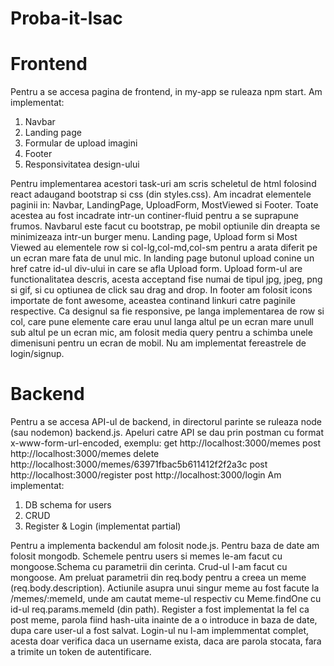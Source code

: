 # Proba-it-lsac

# Frontend
Pentru a se accesa pagina de frontend, in my-app se ruleaza npm start.
Am implementat:
1. Navbar
2. Landing page
4. Formular de upload imagini
5. Footer
6. Responsivitatea design-ului

Pentru implementarea acestori task-uri am scris scheletul de html folosind react
adaugand bootstrap si css (din styles.css). Am incadrat elementele paginii in:
Navbar, LandingPage, UploadForm, MostViewed si Footer. Toate acestea au fost
incadrate intr-un continer-fluid pentru a se suprapune frumos.
Navbarul este facut cu bootstrap, pe mobil optiunile din dreapta se minimizeaza
intr-un burger menu.
Landing page, Upload form si Most Viewed au elementele row si col-lg,col-md,col-sm
pentru a arata diferit pe un ecran mare fata de unul mic. In landing page butonul
upload conine un href catre id-ul div-ului in care se afla Upload form.
Upload form-ul are functionalitatea descris, acesta acceptand fise numai de tipul
jpg, jpeg, png si gif, si cu optiunea de click sau drag and drop.
In footer am folosit icons importate de font awesome, aceastea continand linkuri
catre paginile respective.
Ca designul sa fie responsive, pe langa implementarea de row si col, care pune
elemente care erau unul langa altul pe un ecran mare unull sub altul pe un ecran
mic, am folosit media query pentru a schimba unele dimenisuni pentru un ecran de
mobil.
Nu am implementat fereastrele de login/signup.


# Backend
Pentru a se accesa API-ul de backend, in directorul parinte se ruleaza node (sau nodemon) backend.js.
Apeluri catre API se dau prin postman cu format x-www-form-url-encoded, exemplu:
get http://localhost:3000/memes
post http://localhost:3000/memes
delete http://localhost:3000/memes/63971fbac5b611412f2f2a3c
post http://localhost:3000/register
post http://localhost:3000/login
Am implementat:
1. DB schema for users
2. CRUD
3. Register & Login (implementat partial)

Pentru a implementa backendul am folosit node.js. Pentru baza de date am folosit mongodb.
Schemele pentru users si memes le-am facut cu mongoose.Schema cu parametrii din cerinta.
Crud-ul l-am facut cu mongoose. Am preluat parametrii din req.body pentru a creea un meme
(req.body.description). Actiunile asupra unui singur meme au fost facute la /memes/:memeId,
unde am cautat meme-ul respectiv cu Meme.findOne cu id-ul req.params.memeId (din path).
Register a fost implementat la fel ca post meme, parola fiind hash-uita inainte de a o introduce
in baza de date, dupa care user-ul a fost salvat. Login-ul nu l-am implemmentat complet,
acesta doar verifica daca un username exista, daca are parola stocata, fara a trimite un token de autentificare.
